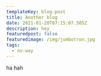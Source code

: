 ```yaml
---
templateKey: blog-post
title: Another blog
date: 2021-01-20T07:15:07.505Z
description: hey
featuredpost: false
featuredimage: /img/jumbotron.jpg
tags:
  - no-way
---
```

ha hah